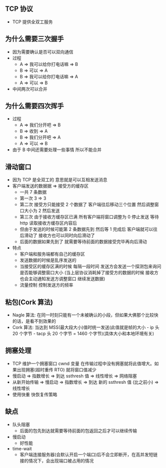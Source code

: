 ## TCP 协议

- TCP 提供全双工服务

## 为什么需要三次握手

- 因为需要确认是否可以双向通信
- 过程
  - A => 我可以给你打电话嘛 => B
  - B => 可以 => A
  - B => 我可以给你打电话嘛 => A
  - A => 可以 => B
- 中间两次可以合并

## 为什么需要四次挥手

- 过程
  - A => 我们分开吧 => B
  - B => 收到 => A
  - B => 我们分开吧 => A
  - A => 可以 => B
- 由于 B 中间还需要处理一些事情 所以不能合并

## 滑动窗口

- 因为 TCP 是全双工的 意思就是可以互相发送消息
- 客户端发送的数据据 => 接受方的缓存区
  - 一共 7 条数据
  - 第一次 3 => 3
  - 第二次 接受方只能接受 2 个数据了 客户端往后移动三个位置 然后调整窗口大小为 2 然后发送
  - 第三次 由于接收方缓存区已满 所有客户端将窗口调整为 0 停止发送 等待 http 读取接收方缓存区内容后
  - 但由于发送的时候可能第 2 条数据先到 然后等 1 完成后 客户端就可以往后滑动了 接收方也可以同时向后滑动了
  - 后面的数据如果先到了 就需要等待前面的数据接受完毕再向后滑动
- 特点
  - 客户端和服务端都有自己的缓存区
  - 发送数据的时候是乱序发送的
  - 当接受区的缓存区满的时候 每隔一段时间 发送方会发送一个探测包来询问是否能够调整窗口大小 (当上层协议消耗掉了接受方的数据的时候 接收方也会主动通知发送方调整窗口 继续发送数据)
  - 流量控制 控制发送方的频率

## 粘包(Cork 算法)

- Nagle 算法: 在同一时刻只能有一个未被确认的小段，但如果大佛那个比较快的话，是看不到效果的
- Cork 算法: 当达到 MSS(最大段大小)值时统一发送(此值就是帧的大小 - ip 头 20 个字节 - tacp 头 20 个字节 = 1460 个字节)(具体大小和本地环境有关)

## 拥塞处理

- TCP 维护一个拥塞窗口 cwnd 变量 在传输过程中没有拥塞就将此值增大。如果出现拥塞(超时重传 RTO) 就将窗口值减少
- 慢启动 => 指数增长 => 到达 ssthresh 值 => 线性增长 => 网络阻塞
- 从新开始传输 => 慢启动 => 指数增长 => 到达 新的 ssthresh 值 (比之前小) => 线性增长
- 使用快重 快恢复传策略

## 缺点

- 队头阻塞
  - 后面的包先到达就需要等待前面的包返回之后才可以继续传输
- 慢启动
  - 好性能
- time-wait
  - 客户端连接服务器(会默认开启一个端口)后不会立即断开，在高并发短链接的情况下，会出现端口被占用的情况
